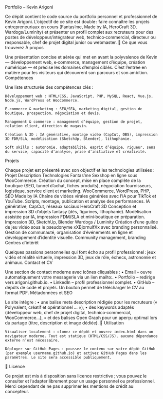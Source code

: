 Portfolio – Kevin Arigoni

Ce dépôt contient le code source du portfolio personnel et professionnel de Kevin Arigoni.
L’objectif de ce site est double : faire connaître les projets entrepreneuriaux en cours (Fantas’me, Made by IA, HeroCraft 3D, Wardogs/Luminity) et présenter un profil complet aux recruteurs pour des postes de développeur/intégrateur web, technico‑commercial, directeur ou responsable, chef de projet digital junior ou webmaster.
🌟 Ce que vous trouverez
À propos

Une présentation concise et aérée qui met en avant la polyvalence de Kevin — développement web, e‑commerce, management d’équipe, création numérique — et précise les domaines d’emploi ciblés.
C’est l’entrée en matière pour les visiteurs qui découvrent son parcours et son ambition.
Compétences

Une liste structurée des compétences clés :

    Développement web : HTML/CSS, JavaScript, PHP, MySQL, React, Vue.js, Node.js, WordPress et WooCommerce.

    E‑commerce & marketing : SEO/SEA, marketing digital, gestion de boutique, prospection, négociation et devis.

    Management & commerce : management d’équipe, gestion de projet, relation client, direction de magasin.

    Création & 3D : IA générative, montage vidéo (CapCut, OBS), impression 3D FDM/SLA, modélisation (SketchUp, Blender), lithophanie.

    Soft skills : autonomie, adaptabilité, esprit d’équipe, rigueur, sens du service, capacité d’analyse, prise d’initiative et créativité.

Projets

Chaque projet est présenté avec son objectif et les technologies utilisées :
Projet	Description	Technologies
Fantas’me	Sexshop en ligne sous WooCommerce. Création du concept, mise en place complète de la boutique (SEO, tunnel d’achat, fiches produits), négociation fournisseurs, logistique, service client et marketing.	WooCommerce, WordPress, PHP, SEO
Made by IA	Chaîne de vidéos virales générées avec l’IA pour TikTok et YouTube. Scripts, montage, publication et analyse des performances.	IA générative, CapCut, réseaux sociaux
HeroCraft 3D	Conception et impression 3D d’objets fantasy (dés, figurines, lithophanie). Modélisation assistée par IA, impression FDM/SLA et mini‑boutique en préparation.	Impression 3D, SketchUp, Blender
Wardogs / Luminity	Création d’une guilde de jeu vidéo sous le pseudonyme xXBjornulfXx avec branding personnalisé. Gestion de communauté, organisation d’événements en ligne et développement d’identité visuelle.	Community management, branding
Centres d’intérêt

Quelques passions personnelles qui font écho au profil professionnel : jeux vidéo et réalité virtuelle, impression 3D, jeux de rôle, échecs, astronomie et animaux.
Contact et CV

Une section de contact moderne avec icônes cliquables :
• Email – ouvre automatiquement votre messagerie via un lien mailto:.
• Portfolio – redirige vers arigoni.github.io.
• LinkedIn – profil professionnel complet.
• GitHub – dépôts de code et projets.
Un bouton permet de télécharger le CV au format PDF.
Métadonnées et SEO

Le site intègre :
• une balise meta description rédigée pour les recruteurs (« Polyvalent, créatif et opérationnel … »),
• des keywords adaptés (développeur web, chef de projet digital, technico‑commercial, WooCommerce…),
• et des balises Open Graph pour un aperçu optimal lors du partage (titre, description et image dédiée).
🚀 Utilisation

    Visualiser localement : clonez ce dépôt et ouvrez index.html dans un navigateur moderne. Tout est statique (HTML/CSS/JS), aucune dépendance externe n’est nécessaire.

    Déployer sur GitHub Pages : poussez le contenu sur votre dépôt GitHub (par exemple username.github.io) et activez GitHub Pages dans les paramètres. Le site sera accessible publiquement.

📄 Licence

Ce projet est mis à disposition sans licence restrictive ; vous pouvez le consulter et l’adapter librement pour un usage personnel ou professionnel. Merci cependant de ne pas supprimer les mentions de crédit au concepteur.